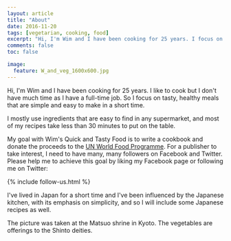 ```yaml
---
layout: article
title: "About"
date: 2016-11-20
tags: [vegetarian, cooking, food]
excerpt: "Hi, I'm Wim and I have been cooking for 25 years. I focus on tasty, healthy meals that are simple and easy to make in a short time."
comments: false
toc: false

image:
  feature: W_and_veg_1600x600.jpg
---
```


Hi, I'm Wim and I have been cooking for 25 years. I like to cook but I don't have much time as I have a full-time job. So I focus on tasty, healthy meals that are simple and easy to make in a short time.

I mostly use ingredients that are easy to find in any supermarket, and most of my recipes take less than 30 minutes to put on the table.  

My goal with Wim's Quick and Tasty Food is to write a cookbook and donate the proceeds to the [UN World Food Programme](http://www.wfp.org/). For a publisher to take interest, I need to have many, many followers on Facebook and Twitter. Please help me to achieve this goal by liking my Facebook page or following me on Twitter:

{% include follow-us.html %}

I've lived in Japan for a short time and I've been influenced by the Japanese kitchen, with its emphasis on simplicity, and so I <!--have included--> will include some Japanese recipes as well.

The picture was taken at the Matsuo shrine in Kyoto. The vegetables are offerings to the Shinto deities.
